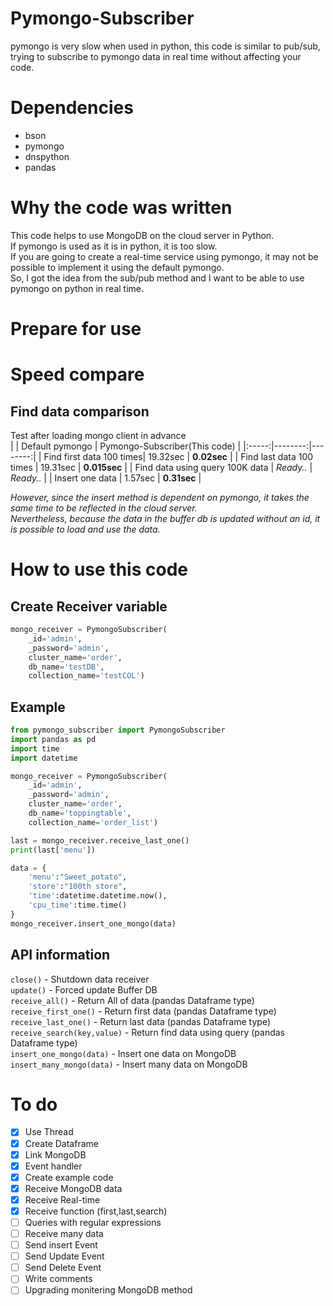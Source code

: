# Pymongo-Subscriber
 pymongo is very slow when used in python, this code is similar to pub/sub, trying to subscribe to pymongo data in real time without affecting your code.
 
# Dependencies
* bson
* pymongo
* dnspython
* pandas

# Why the code was written
This code helps to use MongoDB on the cloud server in Python.    
If pymongo is used as it is in python, it is too slow.   
If you are going to create a real-time service using pymongo, it may not be possible to implement it using the default pymongo.    
So, I got the idea from the sub/pub method and I want to be able to use pymongo on python in real time.    

# Prepare for use
 
# Speed compare
## Find data comparison
Test after loading mongo client in advance    
| | Default pymongo | Pymongo-Subscriber(This code) |
|:-----:|--------:|--------:|
| Find first data 100 times| 19.32sec | **0.02sec** |
| Find last data 100 times | 19.31sec | **0.015sec** |
| Find data using query 100K data | *Ready..* | *Ready..* |
| Insert one data | 1.57sec | **0.31sec** |
   
*However, since the insert method is dependent on pymongo, it takes the same time to be reflected in the cloud server.    
Nevertheless, because the data in the buffer db is updated without an id, it is possible to load and use the data.*      


# How to use this code
## Create Receiver variable
```python
mongo_receiver = PymongoSubscriber(
    _id='admin',
    _password='admin',
    cluster_name='order',
    db_name='testDB',
    collection_name='testCOL')
```
## Example
```python
from pymongo_subscriber import PymongoSubscriber
import pandas as pd
import time
import datetime

mongo_receiver = PymongoSubscriber(
    _id='admin',
    _password='admin',
    cluster_name='order',
    db_name='toppingtable',
    collection_name='order_list')

last = mongo_receiver.receive_last_one()
print(last['menu'])

data = {
    'menu':"Sweet_potato",
    'store':"100th store",
    'time':datetime.datetime.now(),
    'cpu_time':time.time()
}
mongo_receiver.insert_one_mongo(data)

```

## API information
`close()` - Shutdown data receiver    
`update()` - Forced update Buffer DB    
`receive_all()` - Return All of data (pandas Dataframe type)    
`receive_first_one()` - Return first data (pandas Dataframe type)    
`receive_last_one()` - Return last data (pandas Dataframe type)    
`receive_search(key,value)` - Return find data using query (pandas Dataframe type)    
`insert_one_mongo(data)` - Insert one data on MongoDB    
`insert_many_mongo(data)` - Insert many data on MongoDB    

# To do
- [x] Use Thread
- [x] Create Dataframe
- [x] Link MongoDB
- [x] Event handler
- [x] Create example code
- [x] Receive MongoDB data
- [x] Receive Real-time
- [x] Receive function (first,last,search)
- [ ] Queries with regular expressions
- [ ] Receive many data
- [ ] Send insert Event
- [ ] Send Update Event
- [ ] Send Delete Event
- [ ] Write comments
- [ ] Upgrading monitering MongoDB method
